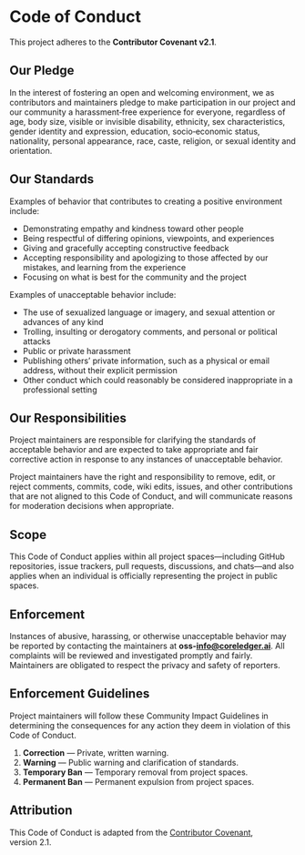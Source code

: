 # Code of Conduct

This project adheres to the **Contributor Covenant v2.1**.

## Our Pledge

In the interest of fostering an open and welcoming environment, we as
contributors and maintainers pledge to make participation in our project and
our community a harassment‑free experience for everyone, regardless of age,
body size, visible or invisible disability, ethnicity, sex characteristics,
gender identity and expression, education, socio‑economic status,
nationality, personal appearance, race, caste, religion, or sexual
identity and orientation.

## Our Standards

Examples of behavior that contributes to creating a positive environment
include:

* Demonstrating empathy and kindness toward other people
* Being respectful of differing opinions, viewpoints, and experiences
* Giving and gracefully accepting constructive feedback
* Accepting responsibility and apologizing to those affected by our mistakes,
  and learning from the experience
* Focusing on what is best for the community and the project

Examples of unacceptable behavior include:

* The use of sexualized language or imagery, and sexual attention or
  advances of any kind
* Trolling, insulting or derogatory comments, and personal or political
  attacks
* Public or private harassment
* Publishing others’ private information, such as a physical or email
  address, without their explicit permission
* Other conduct which could reasonably be considered inappropriate in a
  professional setting

## Our Responsibilities

Project maintainers are responsible for clarifying the standards of
acceptable behavior and are expected to take appropriate and fair corrective
action in response to any instances of unacceptable behavior.

Project maintainers have the right and responsibility to remove, edit, or
reject comments, commits, code, wiki edits, issues, and other contributions
that are not aligned to this Code of Conduct, and will communicate reasons
for moderation decisions when appropriate.

## Scope

This Code of Conduct applies within all project spaces—including GitHub
repositories, issue trackers, pull requests, discussions, and chats—and also
applies when an individual is officially representing the project in public
spaces.

## Enforcement

Instances of abusive, harassing, or otherwise unacceptable behavior may be
reported by contacting the maintainers at **oss‑[info@coreledger.ai](mailto:info@coreledger.ai)**.
All complaints will be reviewed and investigated promptly and fairly.
Maintainers are obligated to respect the privacy and safety of reporters.

## Enforcement Guidelines

Project maintainers will follow these Community Impact Guidelines in
determining the consequences for any action they deem in violation of this
Code of Conduct.

1. **Correction** — Private, written warning.
2. **Warning** — Public warning and clarification of standards.
3. **Temporary Ban** — Temporary removal from project spaces.
4. **Permanent Ban** — Permanent expulsion from project spaces.

## Attribution

This Code of Conduct is adapted from the [Contributor Covenant](https://www.contributor-covenant.org), version 2.1.
